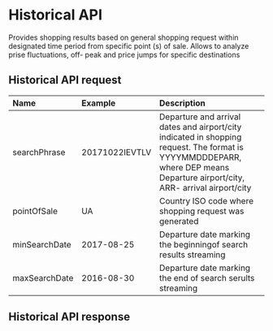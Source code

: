 # **Historical API**

Provides shopping results based on general shopping request within designated time period from specific point \(s\) of sale. Allows to analyze prise fluctuations, off- peak and price jumps for specific destinations

## Historical API request

| Name | Example | Description |
| :--- | :--- | :--- |
| searchPhrase | 20171022IEVTLV | Departure and arrival dates and airport/city indicated in shopping request. The format is YYYYMMDDDEPARR, where DEP means Departure airport/city, ARR- arrival airport/city |
| pointOfSale | UA | Country ISO code where shopping request was generated |
| minSearchDate | 2017-08-25 | Departure date marking the beginningof search results streaming |
| maxSearchDate | 2016-08-30 | Departure date marking the end of search serults streaming |

## Historical API response



